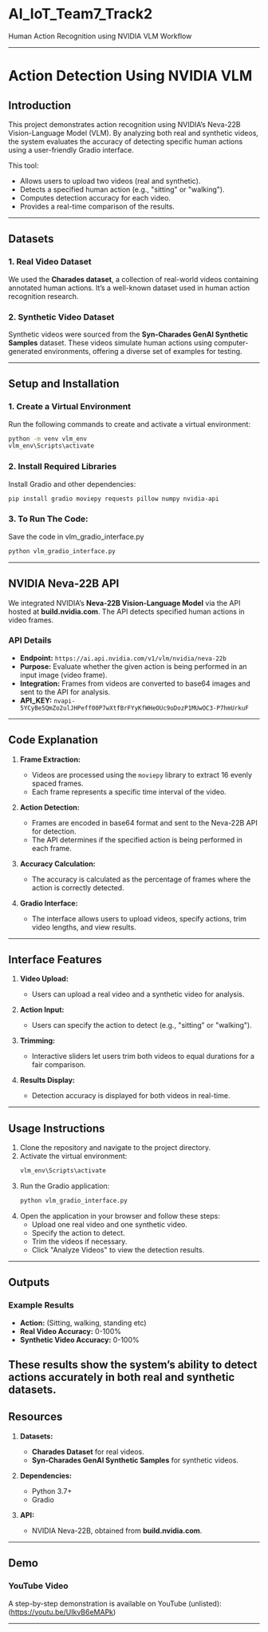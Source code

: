 # AI_IoT_Team7_Track2
Human Action Recognition using NVIDIA VLM Workflow

---

# Action Detection Using NVIDIA VLM

## Introduction
This project demonstrates action recognition using NVIDIA’s Neva-22B Vision-Language Model (VLM). By analyzing both real and synthetic videos, the system evaluates the accuracy of detecting specific human actions using a user-friendly Gradio interface.

This tool:
- Allows users to upload two videos (real and synthetic).
- Detects a specified human action (e.g., "sitting" or "walking").
- Computes detection accuracy for each video.
- Provides a real-time comparison of the results.

---

## Datasets

### 1. Real Video Dataset
We used the **Charades dataset**, a collection of real-world videos containing annotated human actions. It’s a well-known dataset used in human action recognition research.

### 2. Synthetic Video Dataset
Synthetic videos were sourced from the **Syn-Charades GenAI Synthetic Samples** dataset. These videos simulate human actions using computer-generated environments, offering a diverse set of examples for testing.

---

## **Setup and Installation**

### **1. Create a Virtual Environment**
Run the following commands to create and activate a virtual environment:

```bash
python -m venv vlm_env
vlm_env\Scripts\activate
```

### **2. Install Required Libraries**
Install Gradio and other dependencies:

```bash
pip install gradio moviepy requests pillow numpy nvidia-api
```
### **3. To Run The Code:**
Save the code in vlm_gradio_interface.py

```bash
python vlm_gradio_interface.py
```

---

## **NVIDIA Neva-22B API**

We integrated NVIDIA’s **Neva-22B Vision-Language Model** via the API hosted at **build.nvidia.com**. The API detects specified human actions in video frames.

### **API Details**
- **Endpoint:** `https://ai.api.nvidia.com/v1/vlm/nvidia/neva-22b`
- **Purpose:** Evaluate whether the given action is being performed in an input image (video frame).
- **Integration:** Frames from videos are converted to base64 images and sent to the API for analysis.
- **API_KEY:** `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`

---

## **Code Explanation**

1. **Frame Extraction:**
   - Videos are processed using the `moviepy` library to extract 16 evenly spaced frames.
   - Each frame represents a specific time interval of the video.

2. **Action Detection:**
   - Frames are encoded in base64 format and sent to the Neva-22B API for detection.
   - The API determines if the specified action is being performed in each frame.

3. **Accuracy Calculation:**
   - The accuracy is calculated as the percentage of frames where the action is correctly detected.

4. **Gradio Interface:**
   - The interface allows users to upload videos, specify actions, trim video lengths, and view results.

---

## **Interface Features**

1. **Video Upload:**
   - Users can upload a real video and a synthetic video for analysis.

2. **Action Input:**
   - Users can specify the action to detect (e.g., "sitting" or "walking").

3. **Trimming:**
   - Interactive sliders let users trim both videos to equal durations for a fair comparison.

4. **Results Display:**
   - Detection accuracy is displayed for both videos in real-time.

---

## **Usage Instructions**

1. Clone the repository and navigate to the project directory.
2. Activate the virtual environment:
   ```bash
   vlm_env\Scripts\activate
   ```
3. Run the Gradio application:
   ```bash
   python vlm_gradio_interface.py
   ```
4. Open the application in your browser and follow these steps:
   - Upload one real video and one synthetic video.
   - Specify the action to detect.
   - Trim the videos if necessary.
   - Click "Analyze Videos" to view the detection results.

---

## **Outputs**

### **Example Results**
- **Action:** (Sitting, walking, standing etc)
- **Real Video Accuracy:** 0-100%
- **Synthetic Video Accuracy:** 0-100%

These results show the system’s ability to detect actions accurately in both real and synthetic datasets.
---

## **Resources**

1. **Datasets:**
   - **Charades Dataset** for real videos.
   - **Syn-Charades GenAI Synthetic Samples** for synthetic videos.

2. **Dependencies:**
   - Python 3.7+
   - Gradio

3. **API:**
   - NVIDIA Neva-22B, obtained from **build.nvidia.com**.

---

## **Demo**

### **YouTube Video**
A step-by-step demonstration is available on YouTube (unlisted):  
(https://youtu.be/UIkvB6eMAPk)

---

